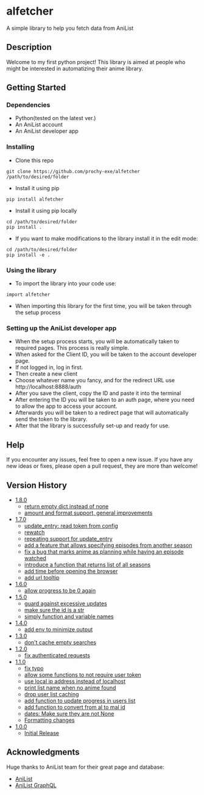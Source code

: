 # alfetcher

A simple library to help you fetch data from AniList

## Description

Welcome to my first python project!
This library is aimed at people who might be interested in automatizing their anime library.

## Getting Started

### Dependencies

* Python(tested on the latest ver.)
* An AniList account
* An AniList developer app

### Installing

* Clone this repo
```
git clone https://github.com/prochy-exe/alfetcher /path/to/desired/folder
```
* Install it using pip
```
pip install alfetcher
```
* Install it using pip locally
```
cd /path/to/desired/folder
pip install .
```
* If you want to make modifications to the library install it in the edit mode:
```
cd /path/to/desired/folder
pip install -e .
```

### Using the library

* To import the library into your code use:
```
import alfetcher
```
* When importing this library for the first time, you will be taken through the setup process

### Setting up the AniList developer app

* When the setup process starts, you will be automatically taken to required pages. This process is really simple.
* When asked for the Client ID, you will be taken to the account developer page.
* If not logged in, log in first.
* Then create a new client
* Choose whatever name you fancy, and for the redirect URL use http://localhost:8888/auth
* After you save the client, copy the ID and paste it into the terminal
* After entering the ID you will be taken to an auth page, where you need to allow the app to access your account.
* Afterwards you will be taken to a redirect page that will automatically send the token to the library.
* After that the library is successfully set-up and ready for use.

## Help

If you encounter any issues, feel free to open a new issue. If you have any new ideas or fixes, please open a pull request, they are more than welcome!

## Version History
* [1.8.0](https://github.com/prochy-exe/alfetcher/releases/tag/v1.8.0)
    * [return empty dict instead of none](https://github.com/prochy-exe/alfetcher/commit/e74dce2b0b4bc824dec25b95294cde6a083367f4)
    * [amount and format support, general improvements](https://github.com/prochy-exe/alfetcher/commit/2ab757df36e5b0e4cd33d873cf5f314be44daebf)   
* [1.7.0](https://github.com/prochy-exe/alfetcher/releases/tag/v1.7.0)
    * [update_entry: read token from config](https://github.com/prochy-exe/alfetcher/commit/e55d725c9bf56208be7745b4f428406419b9eede)
    * [rewatch](https://github.com/prochy-exe/alfetcher/commit/9515dbd0283c3162375fad27b3f5c5978baabc8d)   
    * [repeating support for update_entry](https://github.com/prochy-exe/alfetcher/commit/e550ad1ab816f0f880e57864eaa45f28e4f9d631)
    * [add a feature that allows specifying episodes from another season](https://github.com/prochy-exe/alfetcher/commit/d4de856f2663f332787068ab014f24d485378e28)
    * [fix a bug that marks anime as planning while having an episode watched](https://github.com/prochy-exe/alfetcher/commit/e490fed4d862c7c0a76a1c66ca4fa6717c0b9340)
    * [introduce a function that returns list of all seasons](https://github.com/prochy-exe/alfetcher/commit/64db1fdecc097a364e00e39686eecd0d32914892)
    * [add time before opening the browser](https://github.com/prochy-exe/alfetcher/commit/eb498fb629c7717269a8865b02d4ab0179812ead)
    * [add url tooltip](https://github.com/prochy-exe/alfetcher/commit/e3e2c0836cddea259cd87c8bff2c196d3dfe5b73)
* [1.6.0](https://github.com/prochy-exe/alfetcher/releases/tag/v1.6.0)
    * [allow progress to be 0 again](https://github.com/prochy-exe/alfetcher/commit/e358434e157965f6ab4ea6f82fa54e5841e22715)
* [1.5.0](https://github.com/prochy-exe/alfetcher/releases/tag/v1.5.0)
    * [guard against excessive updates](https://github.com/prochy-exe/alfetcher/commit/260bd7e9529582531820af3b9f0066e9b0b6c883)
    * [make sure the id is a str](https://github.com/prochy-exe/alfetcher/commit/1756332241e7937ac5b1482c3bb9a5f9a5c1c5b7)
    * [simply function and variable names](https://github.com/prochy-exe/alfetcher/commit/8d6560c28c8c2c02c7ad966acd662b8a126bf134)
* [1.4.0](https://github.com/prochy-exe/malfetcher/releases/tag/v1.4.0)
    * [add env to minimize output](https://github.com/prochy-exe/alfetcher/commit/4d0c90af39c6f6bd39c9199005ea1447ad303fc5)
* [1.3.0](https://github.com/prochy-exe/malfetcher/releases/tag/v1.3.0)
    * [don't cache empty searches](https://github.com/prochy-exe/alfetcher/commit/76c822ad2b1df430f27edf6245dde2c124b3b18e)
* [1.2.0](https://github.com/prochy-exe/alfetcher/releases/tag/v1.2.0)
    * [fix authenticated requests](https://github.com/prochy-exe/alfetcher/commit/bc9b7448145d2d0f4aa3c636fdd0d124e2f6390a)
* [1.1.0](https://github.com/prochy-exe/alfetcher/releases/tag/v1.1.0)
    * [fix typo](https://github.com/prochy-exe/alfetcher/commit/dbf3d14e90c4cfeebcef51503a884efd1e1178b5)
    * [allow some functions to not require user token](https://github.com/prochy-exe/alfetcher/commit/f3e58106709d5b1626b65384977fe22a05c7d647)
    * [use local ip address instead of localhost](https://github.com/prochy-exe/alfetcher/commit/9d6500229980faf68b20fe4a559a8d2bc08fed1b)
    * [print list name when no anime found](https://github.com/prochy-exe/alfetcher/commit/efca221b8f78ac0848aaa7d8813b6b5c36e89c28)
    * [drop user list caching](https://github.com/prochy-exe/alfetcher/commit/954fe02ef643e228561a2c3e845e18b431947652)
    * [add function to update progress in users list](https://github.com/prochy-exe/alfetcher/commit/c040d8836efb44352dd2f1339305cb9c5296f97d)
    * [add function to convert from al to mal id](https://github.com/prochy-exe/alfetcher/commit/278805356c25dcabb4029b01e337c40f83b135ac)
    * [dates: Make sure they are not None](https://github.com/prochy-exe/alfetcher/commit/92db92773cea64ec7e8c8f12bcf4bc624c2400b2)
    * [Formatting changes](https://github.com/prochy-exe/alfetcher/commit/b4a96be729ab23cff87fe00c2e0deab7d6b742f7)
* [1.0.0](https://github.com/prochy-exe/alfetcher/releases/tag/v1.0.0)
    * [Initial Release](https://github.com/prochy-exe/alfetcher/commit/4b67b1d8719d183012446a065c5b6c941ec6518e)

## Acknowledgments

Huge thanks to AniList team for their great page and database:
* [AniList](https://anilist.co/home)
* [AniList GraphQL](https://anilist.co/graphiql)
